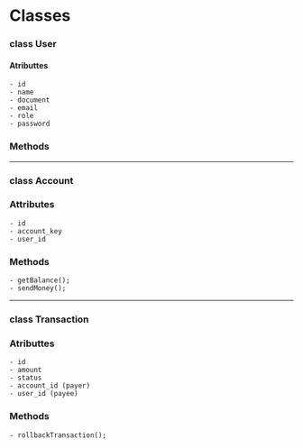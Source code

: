 # Classes

### class User
#### Atributtes
    - id
    - name
    - document
    - email
    - role
    - password
### Methods
---------------------------
### class Account
### Attributes 
    - id
    - account_key
    - user_id
### Methods
    - getBalance();
    - sendMoney();
---------------------------
### class Transaction
### Atributtes
    - id
    - amount
    - status 
    - account_id (payer)
    - user_id (payee)
### Methods
    - rollbackTransaction();


